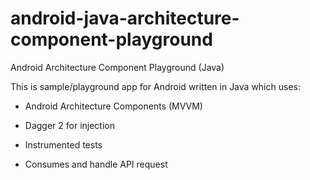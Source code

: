 # android-java-architecture-component-playground
Android Architecture Component Playground (Java)

This is sample/playground app for Android written in Java which uses:

- Android Architecture Components (MVVM)

- Dagger 2 for injection

- Instrumented tests 

- Consumes and handle API request
